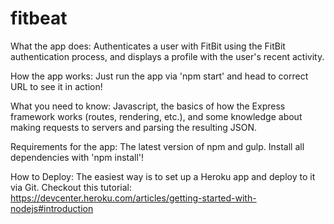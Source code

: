# fitbeat

What the app does:
Authenticates a user with FitBit using the FitBit authentication process, and
displays a profile with the user's recent activity.

How the app works:
Just run the app via 'npm start' and head to correct URL to see it in action!

What you need to know:
Javascript, the basics of how the Express framework works (routes, rendering, etc.),
and some knowledge about making requests to servers and parsing the resulting JSON.

Requirements for the app:
The latest version of npm and gulp. Install all dependencies with 'npm install'!

How to Deploy:
The easiest way is to set up a Heroku app and deploy to it via Git.
Checkout this tutorial: https://devcenter.heroku.com/articles/getting-started-with-nodejs#introduction
